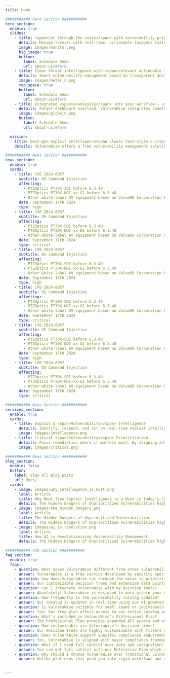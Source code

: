 ```yaml
---
title: Home

########### Hero Section ###########
hero_section:
  enable: true
  slides:
    - title: <span>Cut through the noise</span> with vulnerability prioritization for free
      details: Manage threats with real-time, actionable insights tailored to your current security posture’s most pressing vulnerabilities.
      image: images/monitor.png
      big_image: true
      button:
        label: Schedule Demo
        url: about-us/#form
    - title: Clear threat intelligence with <span>relevant actionable insights</span>
      details: Smart vulnerability management based on transparent analysis enables teams to act upon insights quickly.
      image: images/meter_n.png
      top_space: true
      button:
        label: Schedule Demo
        url: about-us/#form
    - title: Integrated <span>seamlessly</span> into your workflow — <span>without lock-in</span> 
      details: Forget dashboard overload. VulneraWise integrates seamlessly with tools you already use—Slack, PowerBI, Grafana, and more—delivering valuable insights directly into your workflow. No lock-in, just value in your current security stack.
      image: images/globe_n.png
      button:
        label: Schedule Demo
        url: about-us/#form

  mission:
    title: Next-gen exploit intelligence<span class='text-style'>.</span>
    details: VulneraWise offers a free vulnerability management solution that’s both flexible and precise, customizable yet simple. It empowers you with actionable intelligence to secure your systems within your existing tools.

########### News Section ###########
news_section:
  enable: true
  cards:
    - title: CVE-2024-8957
      subtitle: OS Command Injection
      affecting:
        - PTZOptics PT30X-SDI before 6.3.40
        - PTZOptics PT30X-NDI-xx-G2 before 6.3.40
        - Other white-label AV equipment based on ValueHD Corporation PTZ Camera Firmware
      date: September 17th 2024
      type: high
    - title: CVE-2024-8957
      subtitle: OS Command Injection
      affecting:
        - PTZOptics PT30X-SDI before 6.3.40
        - PTZOptics PT30X-NDI-xx-G2 before 6.3.40
        - Other white-label AV equipment based on ValueHD Corporation PTZ Camera Firmware
      date: September 17th 2024
      type: critical
    - title: CVE-2024-8957
      subtitle: OS Command Injection
      affecting:
        - PTZOptics PT30X-SDI before 6.3.40
        - PTZOptics PT30X-NDI-xx-G2 before 6.3.40
        - Other white-label AV equipment based on ValueHD Corporation PTZ Camera Firmware
      date: September 17th 2024
      type: high
    - title: CVE-2024-8957
      subtitle: OS Command Injection
      affecting:
        - PTZOptics PT30X-SDI before 6.3.40
        - PTZOptics PT30X-NDI-xx-G2 before 6.3.40
        - Other white-label AV equipment based on ValueHD Corporation PTZ Camera Firmware
      date: September 17th 2024
      type: critical
    - title: CVE-2024-8957
      subtitle: OS Command Injection
      affecting:
        - PTZOptics PT30X-SDI before 6.3.40
        - PTZOptics PT30X-NDI-xx-G2 before 6.3.40
        - Other white-label AV equipment based on ValueHD Corporation PTZ Camera Firmware
      date: September 17th 2024
      type: high
    - title: CVE-2024-8957
      subtitle: OS Command Injection
      affecting:
        - PTZOptics PT30X-SDI before 6.3.40
        - PTZOptics PT30X-NDI-xx-G2 before 6.3.40
        - Other white-label AV equipment based on ValueHD Corporation PTZ Camera Firmware
      date: September 17th 2024
      type: critical

########### News Section ###########
services_section:
  enable: true
  cards:
    - title: Exploit & <span>Vulnerability</span> Intelligence
      details: Identify, respond, and act on real-time exploit intelligence. VulneraWise continuously monitors and updates you on relevant vulnerabilities actively targeted by malicious actors. These critical insights empower you to secure weakpoints before potential breaches occur and for uncompromising security resilience.
      image: images/intellegence.png
    - title: Critical <span>Vulnerability</span> Prioritization
      details: Focus remediation where it matters most. By aligning advanced exploit and vulnerability data to your business context, VulneraWise prioritizes vulnerabilities based on their risk level for you. This prioritization is fully transparent allowing you to understand your current risk profile and manage tasks efficiently. 
      image: images/critical.png

########### News Section ###########
blog_section:
  enable: false
  button:  
    label: View all Blog posts
    url: docs/
  cards:
    - image: images/why_intellegence_is_must.png
      label: Article
      title: Why Real-Time Exploit Intelligence is a Must in Today’s Cybersecurity Landscape
      details: The Hidden Dangers of Unprioritized Vulnerabilities highlights the critical risks businesses face when they fail to properly prioritize security vulnerabilities.
    - image: images/the_hidden_dangers.png
      label: Article
      title: The Hidden Dangers of Unprioritized Vulnerabilities
      details: The Hidden Dangers of Unprioritized Vulnerabilities highlights the critical risks businesses face when they fail to properly prioritize security vulnerabilities. 
    - image: images/ai_is_ravolution.png
      label: Article
      title: How AI is Revolutionizing Vulnerability Management
      details: The Hidden Dangers of Unprioritized Vulnerabilities highlights the critical risks businesses face when they fail to properly prioritize security vulnerabilities.

########### FAQ Section ###########
faq_section:
  enable: true
  faqs:
    - question: What makes VulneraWise different from other vulnerability management tools?
      answer: VulneraWise is a free service developed by security specialists for security specialists. It combines both mainstream and lesser-known vulnerability intelligence sources to keep you ahead of new threats. Our transparent, noise-free prioritization model lets you cut straight to the risks that matter, with full control over decision points and visibility into data sources. Plus, we integrate effortlessly into your existing tools—no extra dashboards or lock-ins—delivering high-impact intelligence directly into your workflow. 
    - question: How does VulneraWise cut through the noise to prioritize vulnerabilities?
      answer: Our customizable decision trees and extensive data points mean you can tailor vulnerability alerts to what truly matters, for your organization’s security posture. We also provide full transparency in our prioritization allowing you to confirm its alignment with your risk assessments.
    - question: Can I integrate VulneraWise with my existing tools?
      answer: Absolutely! VulneraWise is designed to work within your existing workflow. From Slack and Teams to PowerBI, Grafana, and more, our solution delivers prioritized data directly into your preferred tools without adding extra dashboards or vendor/platform lock-in.
    - question: How frequently is the vulnerability catalog updated?
      answer: Our catalog is updated in real-time using our AI-powered scanning solution to ensure you’re always protected against the latest, relevant threats. We pull from hundreds of sources, including advisories, forums, and unique feeds for a comprehensive dataset of system vulnerabilities and potential attack points.
    - question: Is VulneraWise suitable for small teams or individuals?
      answer: Yes! Our free plan offers access to our entire catalog and use of the prioritization engine, however with a limited number of api calls. This makes it perfect for individuals and small teams looking to explore comprehensive vulnerability insights without upfront costs.
    - question: What’s included in VulneraWise’s Professional Plan?
      answer: The Professional Plan provides expanded API access and advanced decision tree features for tailored prioritization, making it ideal for teams seeking deeper integration and more control over vulnerability management. And yes, this plan is free to use now as well! That makes now the perfect time to try our Professional Plan and see how it can improve your organization’s security posture.
    - question: How customizable are VulneraWise’s decision trees?
      answer: Our decision trees are highly customizable with filters and prioritization criteria for tailoring alerts, to your organization's risk profile, industry and compliance standards, or unique needs.
    - question: Does VulneraWise support specific compliance requirements?
      answer: Yes, VulneraWise is aligned with major compliance frameworks like PCI DSS 4.0, HIPAA, FedRAMP, NESA. Our solution is adaptable to help you meet industry-specific standards by prioritizing vulnerabilities that directly impact compliance. 
    - question: What if I need full control over data and integration?
      answer: You can get full control with our Enterprise Plan which allows you to host Vulnerawise within your own IT environment. The Enterprise Plan provides you with unlimited API calls and fully customizable decision trees for ultimate control and flexibility.
    - question: Why should I choose VulneraWise over traditional vulnerability platforms?
      answer: Unlike platforms that push you into rigid workflows and a number of additional dashboards, VulneraWise integrates directly into your existing environment, adding value without platform lock-in. Due to our client specific algorithms that you can customize according to your needs, we focus on precise, noise-free intelligence. Both of these factors allow us to meet your unique security needs while integrating seamlessly into your day to day operations. Contact us if you want to try the Enterprise plan for free, so you can host a customized instance of VulneraWise on your IT infrastructure.


---
```


